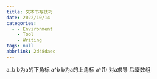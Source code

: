 ```yaml
---
title: 文本书写技巧
date: 2022/10/14
categories:
  - - Environment
    - Tool
    - Writing
tags: null
abbrlink: 2d48daec
---
```



a_b b为a的下角标
a^b b为a的上角标
a^(1)  对a求导
后缀数组
